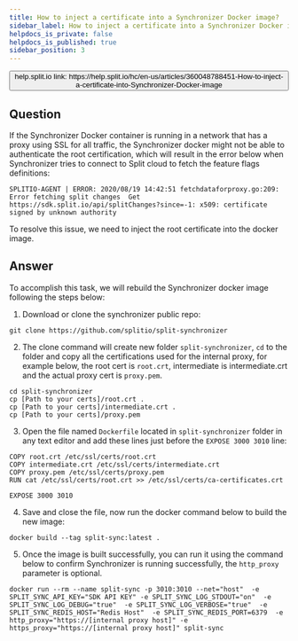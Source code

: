 ```yaml
---
title: How to inject a certificate into a Synchronizer Docker image?
sidebar_label: How to inject a certificate into a Synchronizer Docker image?
helpdocs_is_private: false
helpdocs_is_published: true
sidebar_position: 3
---
```


<p>
  <button style={{borderRadius:'8px', border:'1px', fontFamily:'Courier New', fontWeight:'800', textAlign:'left'}}> help.split.io link: https://help.split.io/hc/en-us/articles/360048788451-How-to-inject-a-certificate-into-Synchronizer-Docker-image </button>
</p>

## Question

If the Synchronizer Docker container is running in a network that has a proxy using SSL for all traffic, the Synchronizer docker might not be able to authenticate the root certification, which will result in the error below when Synchronizer tries to connect to Split cloud to fetch the feature flags definitions:
```
SPLITIO-AGENT | ERROR: 2020/08/19 14:42:51 fetchdataforproxy.go:209: Error fetching split changes  Get https://sdk.split.io/api/splitChanges?since=-1: x509: certificate signed by unknown authority
```
To resolve this issue, we need to inject the root certificate into the docker image.

## Answer

To accomplish this task, we will rebuild the Synchronizer docker image following the steps below:

1. Download or clone the synchronizer public repo:
```
git clone https://github.com/splitio/split-synchronizer
```

2. The clone command will create new folder `split-synchronizer`, `cd` to the folder and copy all the certifications used for the internal proxy, for example below, the root cert is `root.crt`, intermediate is intermediate.crt and the actual proxy cert is `proxy.pem`.
```
cd split-synchronizer
cp [Path to your certs]/root.crt .
cp [Path to your certs]/intermediate.crt .
cp [Path to your certs]/proxy.pem
```

3. Open the file named `Dockerfile` located in `split-synchronizer` folder in any text editor and add these lines just before the `EXPOSE 3000 3010` line:
```
COPY root.crt /etc/ssl/certs/root.crt
COPY intermediate.crt /etc/ssl/certs/intermediate.crt
COPY proxy.pem /etc/ssl/certs/proxy.pem
RUN cat /etc/ssl/certs/root.crt >> /etc/ssl/certs/ca-certificates.crt 

EXPOSE 3000 3010
```

4. Save and close the file, now run the docker command below to build the new image:
```
docker build --tag split-sync:latest .
```

5. Once the image is built successfully, you can run it using the command below to confirm Synchronizer is running successfully, the `http_proxy` parameter is optional.
```
docker run --rm --name split-sync -p 3010:3010 --net="host"  -e SPLIT_SYNC_API_KEY="SDK API KEY" -e SPLIT_SYNC_LOG_STDOUT="on"  -e SPLIT_SYNC_LOG_DEBUG="true"  -e SPLIT_SYNC_LOG_VERBOSE="true"  -e SPLIT_SYNC_REDIS_HOST="Redis Host"  -e SPLIT_SYNC_REDIS_PORT=6379  -e http_proxy="https://[internal proxy host]" -e https_proxy="https://[internal proxy host]" split-sync
```
